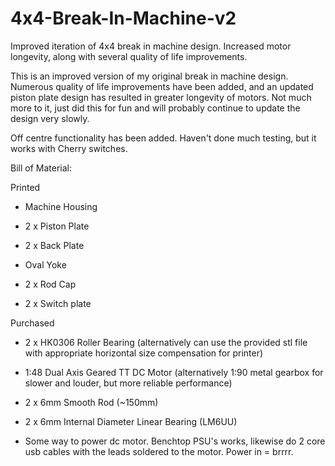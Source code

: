 # 4x4-Break-In-Machine-v2
Improved iteration of 4x4 break in machine design. Increased motor longevity, along with several quality of life improvements.


This is an improved version of my original break in machine design. Numerous quality of life improvements have been added, and an updated piston plate design has resulted in greater longevity of motors.
Not much more to it, just did this for fun and will probably continue to update the design very slowly.

Off centre functionality has been added. Haven't done much testing, but it works with Cherry switches.

Bill of Material:

Printed

- Machine Housing

- 2 x Piston Plate

- 2 x Back Plate

- Oval Yoke

- 2 x Rod Cap

- 2 x Switch plate

Purchased

- 2 x HK0306 Roller Bearing (alternatively can use the provided stl file with appropriate horizontal size compensation for printer)

- 1:48 Dual Axis Geared TT DC Motor (alternatively 1:90 metal gearbox for slower and louder, but more reliable performance)

- 2 x 6mm Smooth Rod (~150mm)

- 2 x 6mm Internal Diameter Linear Bearing (LM6UU)

- Some way to power dc motor. Benchtop PSU's works, likewise do 2 core usb cables with the leads soldered to the motor. Power in = brrrr.
